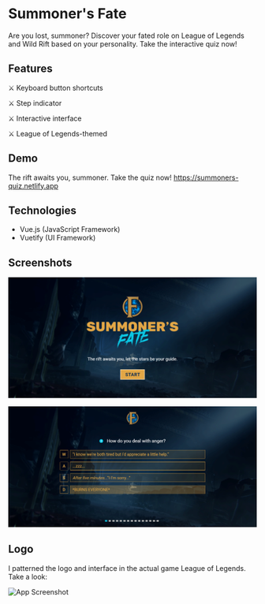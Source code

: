 
#   Summoner's Fate

Are you lost, summoner? Discover your fated role on League of Legends and Wild Rift based on your personality. Take the interactive quiz now!

## Features

⚔️ Keyboard button shortcuts

⚔️ Step indicator

⚔️ Interactive interface

⚔️ League of Legends-themed

## Demo

The rift awaits you, summoner. Take the quiz now! https://summoners-quiz.netlify.app

## Technologies

- Vue.js (JavaScript Framework)
- Vuetify (UI Framework)

## Screenshots

![App Screenshot](https://github.com/lianabisuna/summoners-fate/blob/master/screenshot1.png?raw=true)

![App Screenshot](https://github.com/lianabisuna/summoners-fate/blob/master/screenshot2.png?raw=true)

## Logo

I patterned the logo and interface in the actual game League of Legends. Take a look:

![App Screenshot](https://summoners-quiz.netlify.app/img/logo.3b58a5d3.png)
